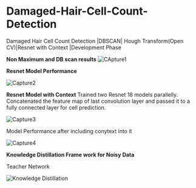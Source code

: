 # Damaged-Hair-Cell-Count-Detection
Damaged Hair Cell Count Detection |DBSCAN| Hough Transform(Open CV)|Resnet with Context |Development Phase 

**Non Maximum and DB scan results**
![CApture1](https://user-images.githubusercontent.com/99614234/191880516-6a9d82d4-303a-4a25-9c0d-d418c8c4e304.PNG)

**Resnet Model Performance**

![Capture2](https://user-images.githubusercontent.com/99614234/191882006-3a7b5ce3-044a-4941-8b30-b1444c98dba4.PNG)


**Resnet Model with Context**
Trained two Resnet 18 models parallelly. Concatenated the feature map of last convolution layer and passed it to a fully connected layer for cell prediction.


![Capture3](https://user-images.githubusercontent.com/99614234/191881043-e4dbfa9e-d1b3-4676-8521-b3b170ad7228.PNG)

Model Performance after including conytext into it

![Capture4](https://user-images.githubusercontent.com/99614234/191882125-083b9ad0-a31c-42a0-b91c-111306d3ecb0.PNG)


**Knowledge Distillation Frame work for Noisy Data**

 Teacher Network
 
 ![Knowledge Distillation](https://user-images.githubusercontent.com/99614234/191882417-d7125213-1d8c-47f0-8efe-8aa732575a51.PNG)
